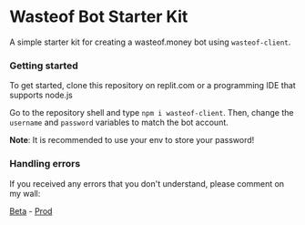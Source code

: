 # Wasteof Bot Starter Kit
A simple starter kit for creating a wasteof.money bot using `wasteof-client`.
### Getting started
To get started, clone this repository on replit.com or a programming IDE that supports node.js

Go to the repository shell and type `npm i wasteof-client`. Then, change the `username` and `password` variables to match the bot account.

**Note**: It is recommended to use your env to store your password!

### Handling errors
If you received any errors that you don't understand, please comment on my wall:

[Beta](https://beta.wasteof.money/users/ari/wall) - [Prod](https://wasteof.money/users/ari/wall)

